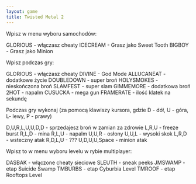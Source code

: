 ```yaml
---
layout: game
title: Twisted Metal 2
---
```


Wpisz w menu wyboru samochodów:

GLORIOUS        	-  włączasz cheaty
ICECREAM        	-  Grasz jako Sweet Tooth
BIGBOY    	-  Grasz jako Minion


Wpisz podczas gry:

GLORIOUS        	-  włączasz cheaty
DIVINE          	-  God Mode
ALLUCANEAT      	-  dodatkowe życie
DOUBLEDOWN      	-  super broń
HOLYSMOKES      	-  nieskończona broń
SLAMFEST        	-  super slam
GIMMEMORE       	-  dodatkowa broń
2HOT            	-  napalm
CUSUCKA         	-  mega gun
FRAMERATE       	-  ilość klatek na sekundę

Podczas gry wykonaj (za pomocą klawiszy kursora, gdzie D - dół, U - 
góra,
L- lewy, P - prawy)

D,U,R,L,U,U,D,D 	-  sprzedajesz broń w zamian za zdrowie
L,R,U           	-  freeze burst
R,L,D           	-  mina
R,L,U           	-  napalm
U,U,R           	-  osłony
U,U,L           	-  wysoki skok
L,R,D           	-  wsteczny atak
R,D,L,U         	-  ???
U,D,U,U,Space   	-  minion atak

Wpisz to w menu wyboru levelu w rybie multiplayer:

DASBAK          	-  włączone cheaty sieciowe
SLEUTH          	-  sneak peeks
JMSWAMP         	-  etap Suicide Swamp
TMBURBS         	-  etap Cyburbia Level
TMROOF          	-  etap Rooftops Level
